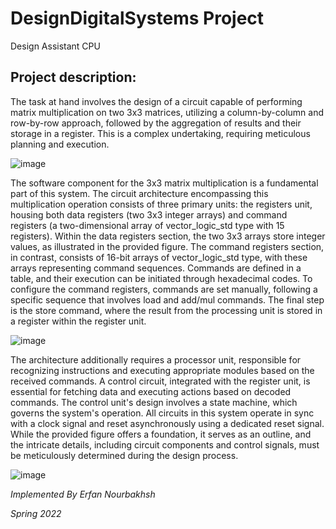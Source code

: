  # DesignDigitalSystems Project
 
 Design Assistant CPU

## Project description:

The task at hand involves the design of a circuit capable of performing matrix multiplication on two 3x3 matrices, utilizing a column-by-column and row-by-row approach, followed by the aggregation of results and their storage in a register. This is a complex undertaking, requiring meticulous planning and execution.

![image](https://github.com/Erfan2001/Architecture_Project/assets/69463039/93c8c1b2-2d06-459e-946c-7d3d0410a45b)

The software component for the 3x3 matrix multiplication is a fundamental part of this system. The circuit architecture encompassing this multiplication operation consists of three primary units: the registers unit, housing both data registers (two 3x3 integer arrays) and command registers (a two-dimensional array of vector_logic_std type with 15 registers). Within the data registers section, the two 3x3 arrays store integer values, as illustrated in the provided figure. The command registers section, in contrast, consists of 16-bit arrays of vector_logic_std type, with these arrays representing command sequences. Commands are defined in a table, and their execution can be initiated through hexadecimal codes. To configure the command registers, commands are set manually, following a specific sequence that involves load and add/mul commands. The final step is the store command, where the result from the processing unit is stored in a register within the register unit.

![image](https://github.com/Erfan2001/Architecture_Project/assets/69463039/567ef003-9cdb-4a55-9931-377300a515a0)

The architecture additionally requires a processor unit, responsible for recognizing instructions and executing appropriate modules based on the received commands. A control circuit, integrated with the register unit, is essential for fetching data and executing actions based on decoded commands. The control unit's design involves a state machine, which governs the system's operation. All circuits in this system operate in sync with a clock signal and reset asynchronously using a dedicated reset signal. While the provided figure offers a foundation, it serves as an outline, and the intricate details, including circuit components and control signals, must be meticulously determined during the design process.

![image](https://github.com/Erfan2001/Architecture_Project/assets/69463039/7ea787d0-4c5b-4952-b38e-3b42c043b31f)

 *Implemented By Erfan Nourbakhsh*
 
 *Spring 2022*
